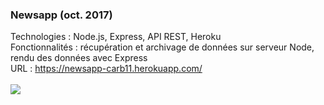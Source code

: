 <h3>Newsapp (oct. 2017)</h3>
Technologies : Node.js, Express, API REST, Heroku<br>
Fonctionnalités : récupération et archivage de données sur serveur Node, rendu des données avec Express<br>
URL : <a href="https://newsapp-carb11.herokuapp.com/">https://newsapp-carb11.herokuapp.com/</a><br><br>
<img src="https://www.carb11.eu/static/nrv2_preview.jpg" />
